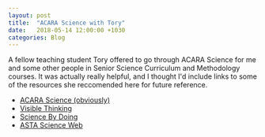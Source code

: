 ```yaml
---
layout: post
title:  "ACARA Science with Tory"
date:   2018-05-14 12:00:00 +1030
categories: Blog
---
```


A fellow teaching student Tory offered to go through ACARA Science for me and some other people in Senior Science Curriculum and Methodology courses. It was actually really helpful, and I thought I'd include links to some of the resources she reccomended here for future reference.
 - [ACARA Science (obviously)](https://www.australiancurriculum.edu.au/f-10-curriculum/science/)
 - [Visible Thinking](http://www.pz.harvard.edu/projects/visible-thinking)
 - [Science By Doing](https://www.sciencebydoing.edu.au/)
 - [ASTA Science Web](http://scienceweb.asta.edu.au/)













